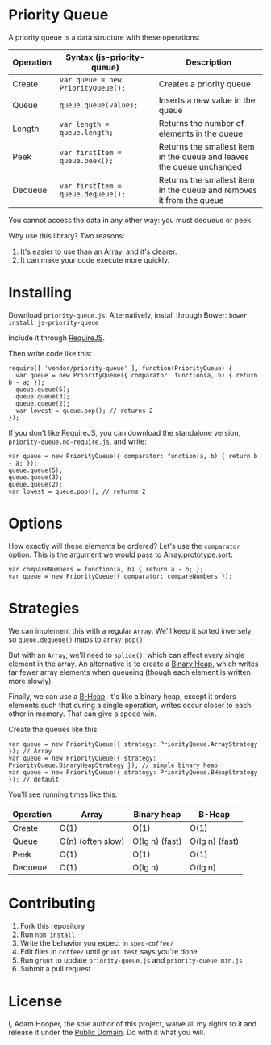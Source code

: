 Priority Queue
==============

A priority queue is a data structure with these operations:

| Operation | Syntax (js-priority-queue) | Description |
| --------- | --- | ----------- |
| Create | `var queue = new PriorityQueue();` | Creates a priority queue |
| Queue | `queue.queue(value);` | Inserts a new value in the queue |
| Length | `var length = queue.length;` | Returns the number of elements in the queue |
| Peek | `var firstItem = queue.peek();` | Returns the smallest item in the queue and leaves the queue unchanged |
| Dequeue | `var firstItem = queue.dequeue();` | Returns the smallest item in the queue and removes it from the queue |

You cannot access the data in any other way: you must dequeue or peek.

Why use this library? Two reasons:

1. It's easier to use than an Array, and it's clearer.
2. It can make your code execute more quickly.

Installing
==========

Download `priority-queue.js`. Alternatively, install through Bower:
`bower install js-priority-queue`

Include it through [RequireJS](http://requirejs.org/).

Then write code like this:

    require([ 'vendor/priority-queue' ], function(PriorityQueue) {
      var queue = new PriorityQueue({ comparator: function(a, b) { return b - a; });
      queue.queue(5);
      queue.queue(3);
      queue.queue(2);
      var lowest = queue.pop(); // returns 2
    });

If you don't like RequireJS, you can download the standalone version,
`priority-queue.no-require.js`, and write:

    var queue = new PriorityQueue({ comparator: function(a, b) { return b - a; });
    queue.queue(5);
    queue.queue(3);
    queue.queue(2);
    var lowest = queue.pop(); // returns 2

Options
=======

How exactly will these elements be ordered? Let's use the `comparator` option.
This is the argument we would pass to
[Array.prototype.sort](https://developer.mozilla.org/en-US/docs/Web/JavaScript/Reference/Global_Objects/Array/sort):

    var compareNumbers = function(a, b) { return a - b; };
    var queue = new PriorityQueue({ comparator: compareNumbers });

Strategies
==========

We can implement this with a regular `Array`. We'll keep it sorted inversely,
so `queue.dequeue()` maps to `array.pop()`.

But with an `Array`, we'll need to `splice()`, which can affect every single
element in the array. An alternative is to create a
[Binary Heap](http://en.wikipedia.org/wiki/Binary_heap), which writes far
fewer array elements when queueing (though each element is written more slowly).

Finally, we can use a [B-Heap](http://en.wikipedia.org/wiki/B-heap). It's like a
binary heap, except it orders elements such that during a single operation,
writes occur closer to each other in memory. That can give a speed win.

Create the queues like this:

    var queue = new PriorityQueue({ strategy: PriorityQueue.ArrayStrategy }); // Array
    var queue = new PriorityQueue({ strategy: PriorityQueue.BinaryHeapStrategy }); // simple binary heap
    var queue = new PriorityQueue({ strategy: PriorityQueue.BHeapStrategy }); // default

You'll see running times like this:

| Operation | Array | Binary heap | B-Heap |
| --------- | ----- | ----------- | -------------- |
| Create | O(1) | O(1) | O(1) |
| Queue | O(n) (often slow) | O(lg n) (fast) | O(lg n) (fast) |
| Peek | O(1) | O(1) | O(1) |
| Dequeue | O(1) | O(lg n) | O(lg n) |

Contributing
============

1. Fork this repository
2. Run `npm install`
3. Write the behavior you expect in `spec-coffee/`
4. Edit files in `coffee/` until `grunt test` says you're done
5. Run `grunt` to update `priority-queue.js` and `priority-queue.min.js`
6. Submit a pull request

License
=======

I, Adam Hooper, the sole author of this project, waive all my rights to it and
release it under the [Public
Domain](http://creativecommons.org/publicdomain/zero/1.0/). Do with it what you
will.
